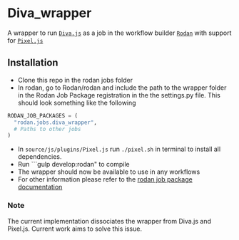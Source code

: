 # Diva_wrapper

A wrapper to run [```Diva.js```](https://github.com/DDMAL/diva.js) as a job in the workflow builder [```Rodan```](https://github.com/DDMAL/Rodan) with support for [```Pixel.js```](https://github.com/DDMAL/Pixel.js)

## Installation
- Clone this repo in the rodan jobs folder
- In rodan, go to Rodan/rodan and include the path to the wrapper folder in the Rodan Job Package registration in the the settings.py file. This should look something like the following
``` python
RODAN_JOB_PACKAGES = (
  "rodan.jobs.diva_wrapper",
  # Paths to other jobs
)
```
- In ```source/js/plugins/Pixel.js``` run ```./pixel.sh``` in terminal to install all dependencies.
- Run ```gulp develop:rodan" to compile
- The wrapper should now be available to use in any workflows
- For other information please refer to the [rodan job package documentation](https://github.com/DDMAL/Rodan/wiki/Write-a-Rodan-job-package)

### Note
The current implementation dissociates the wrapper from Diva.js and Pixel.js. Current work aims to solve this issue.
